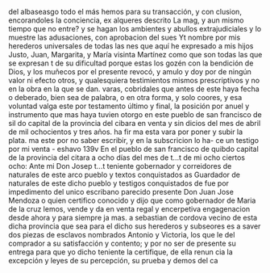 del albaseasgo todo el más hemos para su transacción, y con
clusion, encorandoles la conciencia, ex alqueres descrito
La mag, y aun mismo tiempo que no entre? y se hagan los ambientes y abullos extrajudiciales y lo muestre las adusaciones, con aprobacion del sues
Yt nombre por mis herederos universales de todas las nes que aquí he expresado a mis hijos Justo, Juan, Margarita, y María visinta Martínez como que son todas las que se expresan t de su dificultad
porque estas los gozén con la bendición de Dios, y los muñecos por el presente revocó, y amulo y doy por de ningún valor ni efecto otros, y qualesquiera testimientos mismos prescriptivos y no en la obra en la que se dan.
varas,
cobridales que antes de este haya fecha o deberado,
bien sea de palabra, o en otra forma, y solo coores,
y esa voluntad valga este por testamento último y final,
la posición por anuel y instrumento que mas haya tuvien
otorgo en este pueblo de san francisco de sil do capital de la provincia del cibara en venta y sin dicios del mes de abril de mil ochocientos y tres años. ha fir ma esta vara por poner y subir la plata.
ma este por no saber escribir, y en la subscricion lo ha- ce un testigo por mi
venta - eshavo
139v En el pueblo de san francisco de quibdo capital de la provincia del citara a ocho días del mes de t...t de mi ocho ciertos ocho: Ante mi Don Josep t...t teniente gobernador y correidores de naturales de este arco pueblo y textos conquistados as
Guardador de naturales de este dicho pueblo y testigos conquistados de
fue por impedimento del unico escribano parecido presente Don
Juan Jose Mendoza o quien certifico conocido y dijo que como gobernador de Maria de la cruz lemos, vende y da en venta regal
y encerpetiva engagenacion desde ahora y para siempre ja
mas. a sebastian de cordova vecino de esta dicha provincia
que sea para el dicho sus herederos y subseores es a saver
dos piezas de esclavos nombrados Antonio y Victoria, los que le
del comprador a su satisfacción y contento; y por no ser de presente
su entrega para que yo dicho teniente la certifique, de ella renun
cia la excepción y leyes de su percepción, su prueba y demos del ca